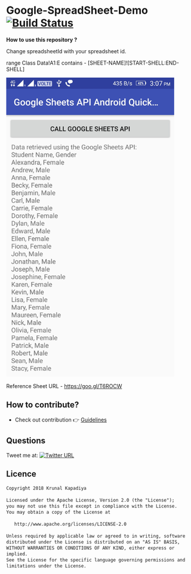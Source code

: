 # Google-SpreadSheet-Demo [![Build Status](https://travis-ci.org/krunal3kapadiya/Google-SpreadSheet-Demo.svg?branch=master)](https://travis-ci.org/krunal3kapadiya/Google-SpreadSheet-Demo)
**How to use this repository ?**

Change spreadsheetId with your spreadsheet id.

range  Class Data!A1:E contains - [SHEET-NAME]![START-SHELL:END-SHELL]

<img src="screen-shots/google-spreadsheet.jpg" width="450"/>

Reference Sheet URL - https://goo.gl/T6ROCW

## How to contribute?
- Check out contribution :point_right: [Guidelines](./CONTRIBUTING.md)  

## Questions

Tweet me at: 
[![Twitter URL](https://img.shields.io/badge/Twitter-@krunal3kapadiya-blue.svg?style=for-the-badge)](https://twitter.com/krunal3kapadiya)

## Licence
    Copyright 2018 Krunal Kapadiya

    Licensed under the Apache License, Version 2.0 (the "License");
    you may not use this file except in compliance with the License.
    You may obtain a copy of the License at

       http://www.apache.org/licenses/LICENSE-2.0

    Unless required by applicable law or agreed to in writing, software
    distributed under the License is distributed on an "AS IS" BASIS,
    WITHOUT WARRANTIES OR CONDITIONS OF ANY KIND, either express or implied.
    See the License for the specific language governing permissions and
    limitations under the License.
